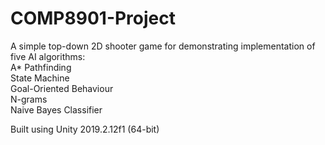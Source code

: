 # COMP8901-Project

A simple top-down 2D shooter game for demonstrating implementation of five AI algorithms:  
A* Pathfinding  
State Machine  
Goal-Oriented Behaviour  
N-grams  
Naive Bayes Classifier  
  
Built using Unity 2019.2.12f1 (64-bit)

